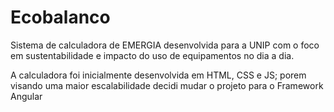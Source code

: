 # Ecobalanco

Sistema de calculadora de EMERGIA desenvolvida para a UNIP com o foco em sustentabilidade e impacto do uso de equipamentos no dia a dia.

A calculadora foi inicialmente desenvolvida em HTML, CSS e JS; porem visando uma maior escalabilidade decidi mudar o projeto para o Framework Angular
